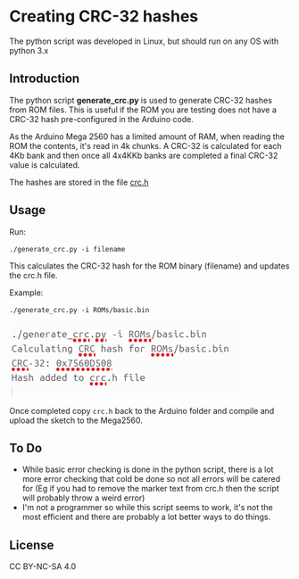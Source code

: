 # Creating CRC-32 hashes

The python script was developed in Linux, but should run on any OS with python 3.x

## Introduction

The python script **generate_crc.py** is used to generate CRC-32 hashes from ROM files. This is useful if the ROM you are testing does not have a CRC-32 hash pre-configured in the Arduino code. 

As the Arduino Mega 2560 has a limited amount of RAM, when reading the ROM the contents, it's read in 4k chunks. A CRC-32 is calculated for each 4Kb bank and then once all 4x4KKb banks are completed a final CRC-32 value is calculated. 
 
 The hashes are stored in the file [crc.h](https://github.com/MyRetroStore/BBC-Master-ROM-Tester/blob/main/software/Arduino/crc.h)


## Usage


Run:
```
./generate_crc.py -i filename
```
This calculates the CRC-32 hash for the ROM binary (filename) and updates the crc.h file. 

 Example:
 ```
 ./generate_crc.py -i ROMs/basic.bin
 ```

![Serial Output](https://github.com/MyRetroStore/BBC-Master-ROM-Tester/blob/main/software/Script/script-output.png?raw=true)


Once completed copy ```crc.h``` back to the Arduino folder and compile and upload the sketch to the Mega2560.



 
 ## To Do
 - While basic error checking is done in the python script, there is a lot more error checking that cold be done so not all errors will be catered for (Eg if you had to remove the marker text from crc.h then the script will probably throw a weird error)
 - I'm not a programmer so while this script seems to work, it's not the most efficient and there are probably a lot better ways to do things. 
 


## License
CC BY-NC-SA 4.0
